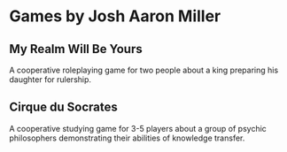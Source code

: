 # Games by Josh Aaron Miller

## My Realm Will Be Yours
A cooperative roleplaying game for two people about a king preparing his daughter for rulership.

## Cirque du Socrates
A cooperative studying game for 3-5 players about a group of psychic philosophers demonstrating their abilities of knowledge transfer.
